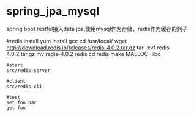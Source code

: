 # spring_jpa_mysql
spring boot restful接入data jpa,使用mysql作为存储，redis作为缓存的列子

#redis install
	yum install gcc
	cd /usr/local/
	wget http://download.redis.io/releases/redis-4.0.2.tar.gz
	tar -xvf redis-4.0.2.tar.gz
	mv redis-4.0.2 redis
	cd redis
	make MALLOC=libc
	
	#start
	src/redis-server
	
	#client
	src/redis-cli
	
	#test
	set foo bar
	get foo